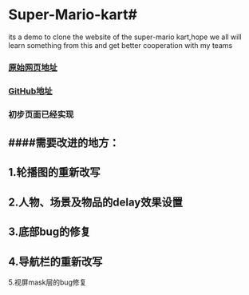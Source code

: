 # Super-Mario-kart#
its a demo to clone the website of the super-mario kart,hope we all will learn something from this and get better cooperation with my teams
### [原始网页地址](https://www.nintendo.com.hk/switch/mario_kart_8_deluxe/#movieContents)
### [GitHub地址](https://github.com/lAmate2576/Super-Mario-kart)
### 初步页面已经实现
####需要改进的地方：
-----
1.轮播图的重新改写
-----
2.人物、场景及物品的delay效果设置
-----
3.底部bug的修复
-----
4.导航栏的重新改写
-----
5.视屏mask层的bug修复
